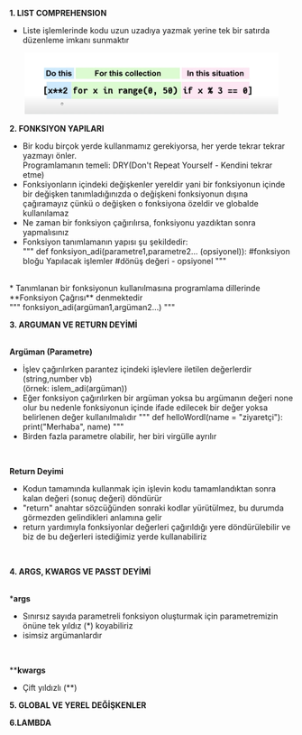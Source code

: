 **1. LIST COMPREHENSION**<br>
* Liste işlemlerinde kodu uzun uzadıya yazmak yerine tek bir satırda düzenleme imkanı sunmaktır
<p align="center">
  <img src="/5. Hafta/photo/yetnot.png" width="450">
</p>

**2. FONKSIYON YAPILARI**<br>
* Bir kodu birçok yerde kullanmamız gerekiyorsa, her yerde tekrar tekrar yazmayı önler. <br>
Programlamanın temeli: DRY(Don't Repeat Yourself - Kendini tekrar etme)
* Fonksiyonların içindeki değişkenler yereldir yani bir fonksiyonun içinde bir değişken tanımladığınızda o değişkeni fonksiyonun dışına çağıramayız çünkü o değişken o fonksiyona özeldir ve globalde kullanılamaz
* Ne zaman bir fonksiyon çağırılırsa, fonksiyonu yazdıktan sonra yapmalısınız
* Fonksiyon tanımlamanın yapısı şu şekildedir: <br>
"""
    def fonksiyon_adi(parametre1,parametre2... (opsiyonel)):
    #fonksiyon bloğu
    Yapılacak işlemler
    #dönüş değeri - opsiyonel
"""

<br>
* Tanımlanan bir fonksiyonun kullanılmasına programlama dillerinde **Fonksiyon Çağrısı** denmektedir<br>
"""
    fonksiyon_adi(argüman1,argüman2...)
"""
<br>

**3. ARGUMAN VE RETURN DEYİMİ**<br>
<br>

**Argüman (Parametre)**<br>
* İşlev çağırılırken parantez içindeki işlevlere iletilen değerlerdir (string,number vb)<br>
(örnek: islem_adi(argüman))
* Eğer fonksiyon çağırılırken bir argüman yoksa bu argümanın değeri none olur bu nedenle fonksiyonun içinde ifade edilecek bir değer yoksa belirlenen değer kullanılmalıdır
"""
    def helloWordl(name = "ziyaretçi"):
      print("Merhaba", name)
"""
* Birden fazla parametre olabilir, her biri virgülle ayrılır
<br>

**Return Deyimi**<br>
* Kodun tamamında kullanmak için işlevin kodu tamamlandıktan sonra kalan değeri (sonuç değeri) döndürür
* "return" anahtar sözcüğünden sonraki kodlar yürütülmez, bu durumda görmezden gelindikleri anlamına gelir
* return yardımıyla fonksiyonlar değerleri çağırıldığı yere döndürülebilir ve biz de bu değerleri istediğimiz yerde kullanabiliriz
<br>

**4. ARGS, KWARGS VE PASST DEYİMİ**<br>
<br>

***args**<br>
* Sınırsız sayıda parametreli fonksiyon oluşturmak için parametremizin önüne tek yıldız (*) koyabiliriz
* isimsiz argümanlardır
<br>

****kwargs**<br>
* Çift yıldızlı (**)


**5. GLOBAL VE YEREL DEĞİŞKENLER**

**6.LAMBDA**